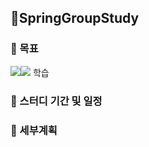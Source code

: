 ## 🌱SpringGroupStudy

### 🎯 목표
<img src="https://img.shields.io/badge/Spring-6DB33F.svg?style=flat-square&logo=Spring&logoColor=white"/><img src="https://img.shields.io/badge/Spring Boot-6DB33F.svg?style=flat-square&logo=Spring Boot&logoColor=white"/> 학습

### 📅 스터디 기간 및 일정
 

### 📌 세부계획
